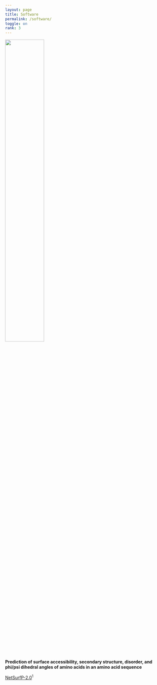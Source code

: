 ```yaml
---
layout: page
title: Software
permalink: /software/
toggle: on
rank: 3
---
```


<div style="margin-bottom: 50px;">
    <img class="float-right" width="50%" src="{{ 'projects/wordcloud.png' | prepend: site.images_dir | prepend: site.baseurl }}" />
</div>


**Prediction of surface accessibility, secondary structure, disorder, and phi/psi dihedral angles of amino acids in an amino acid sequence**

[NetSurfP-2.0](http://www.cbs.dtu.dk/services/NetSurfP/)<sup>1</sup>
